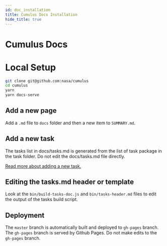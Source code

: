 ```yaml
---
id: doc_installation
title: Cumulus Docs Installation
hide_title: true
---
```


# Cumulus Docs

# Local Setup

```sh
git clone git@github.com:nasa/cumulus
cd cumulus 
yarn
yarn docs-serve
```

## Add a new page
Add a `.md` file to `docs` folder and then a new item to `SUMMARY.md`.

## Add a new task
The tasks list in docs/tasks.md is generated from the list of task package in the task folder. Do not edit the docs/tasks.md file directly.

[Read more about adding a new task.](adding-a-task.md)

## Editing the tasks.md header or template

Look at the `bin/build-tasks-doc.js` and `bin/tasks-header.md` files to edit the output of the tasks build script.

## Deployment
The `master` branch is automatically built and deployed to `gh-pages` branch. The `gh-pages` branch is served by Github Pages. Do not make edits to the `gh-pages` branch.
